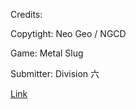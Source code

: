 Credits:

Copytight: Neo Geo / NGCD

Game: Metal Slug

Submitter: Division 六

[Link](https://www.spriters-resource.com/neo_geo_ngcd/ms/sheet/103197/)
